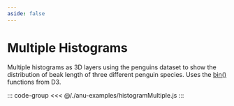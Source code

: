 ```yaml
---
aside: false
---
```

<script setup>
import { histogramMultiple } from '../anu-examples/histogramMultiple.js'
</script>

# Multiple Histograms
Multiple histograms as 3D layers using the penguins dataset to show the distribution of beak length of three different penguin species. Uses the [bin()](https://d3js.org/d3-array/bin) functions from D3.

<singleView :scene="histogramMultiple" />

::: code-group
<<< @/./anu-examples/histogramMultiple.js 
:::